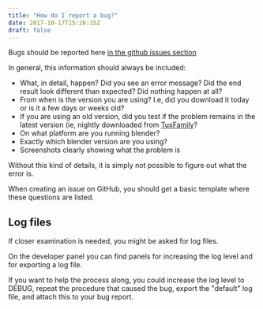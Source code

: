 ```yaml
---
title: "How do I report a bug?"
date: 2017-10-17T15:26:15Z
draft: false
---
```


Bugs should be reported here [in the github issues section](https://github.com/makehumancommunity/mpfb2/issues)

In general, this information should always be included:

- What, in detail, happen? Did you see an error message? Did the end result look different than expected? Did nothing happen at all? 
- From when is the version you are using? I.e, did you download it today or is it a few days or weeks old?
- If you are using an old version, did you test if the problem remains in the latest version (ie, nightly downloaded from [TuxFamily](https://download.tuxfamily.org/makehuman/plugins/)?
- On what platform are you running blender?
- Exactly which blender version are you using?
- Screenshots clearly showing what the problem is

Without this kind of details, it is simply not possible to figure out what the error is. 

When creating an issue on GitHub, you should get a basic template where these questions are listed.

## Log files

If closer examination is needed, you might be asked for log files. 

On the developer panel you can find panels for increasing the log level and for exporting a log file. 

If you want to help the process along, you could increase the log level to DEBUG, repeat the procedure that caused the bug, export the "default" log file, and
attach this to your bug report.
